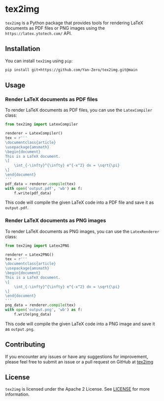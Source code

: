 # tex2img

`tex2img` is a Python package that provides tools for rendering LaTeX documents as PDF files or PNG images using the `https://latex.ytotech.com/` API.

## Installation

You can install `tex2img` using `pip`:

```bash
pip install git+https://github.com/Yan-Zero/tex2img.git@main
```

## Usage

### Render LaTeX documents as PDF files

To render LaTeX documents as PDF files, you can use the `LatexCompiler` class:

```python
from tex2img import LatexCompiler

renderer = LatexCompiler()
tex = r'''
\documentclass{article}
\usepackage{amsmath}
\begin{document}
This is a LaTeX document.
\[
    \int_{-\infty}^{\infty} e^{-x^2} dx = \sqrt{\pi}
\]
\end{document}
'''
pdf_data = renderer.compile(tex)
with open('output.pdf', 'wb') as f:
    f.write(pdf_data)
```

This code will compile the given LaTeX code into a PDF file and save it as `output.pdf`.

### Render LaTeX documents as PNG images

To render LaTeX documents as PNG images, you can use the `LatexRenderer` class:

```python
from tex2img import Latex2PNG

renderer = Latex2PNG()
tex = r'''
\documentclass{article}
\usepackage{amsmath}
\begin{document}
This is a LaTeX document.
\[
    \int_{-\infty}^{\infty} e^{-x^2} dx = \sqrt{\pi}
\]
\end{document}
'''
png_data = renderer.compile(tex)
with open('output.png', 'wb') as f:
    f.write(png_data)
```

This code will compile the given LaTeX code into a PNG image and save it as `output.png`.

## Contributing

If you encounter any issues or have any suggestions for improvement,
please feel free to submit an issue or a pull request on GitHub at [tex2img](https://github.com/yan-zero/tex2img)

## License

`tex2img` is licensed under the Apache 2 License. See [LICENSE](LICENSE) for more information.

